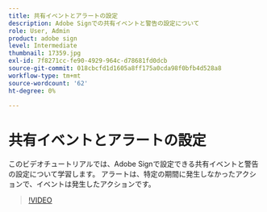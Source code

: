 ```yaml
---
title: 共有イベントとアラートの設定
description: Adobe Signでの共有イベントと警告の設定について
role: User, Admin
product: adobe sign
level: Intermediate
thumbnail: 17359.jpg
exl-id: 7f8271cc-fe90-4929-964c-d78681fd0dcb
source-git-commit: 018cbcfd1d1605a8ff175a0cda98f0bfb4d528a8
workflow-type: tm+mt
source-wordcount: '62'
ht-degree: 0%

---
```


# 共有イベントとアラートの設定

このビデオチュートリアルでは、Adobe Signで設定できる共有イベントと警告の設定について学習します。 アラートは、特定の期間に発生しなかったアクションで、イベントは発生したアクションです。

>[!VIDEO](https://video.tv.adobe.com/v/17359?hidetitle=true)

